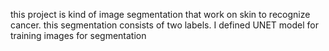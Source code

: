 this project is kind of image segmentation that work on skin to recognize cancer. this segmentation consists of two labels. I defined UNET model for training images for segmentation
